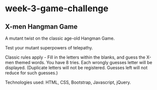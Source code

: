 # week-3-game-challenge

X-men Hangman Game
-------------------------------------

A mutant twist on the classic age-old Hangman Game. 

Test your mutant superpowers of telepathy.

Classic rules apply - Fill in the letters within the blanks, and guess the X-men themed words. You have 8 tries. Each wrongly guesses letter will be displayed. (Duplicate letters will not be registered. Guesses left will not reduce for such guesses.)

Technologies used: HTML, CSS, Bootstrap, Javascript, jQuery.
